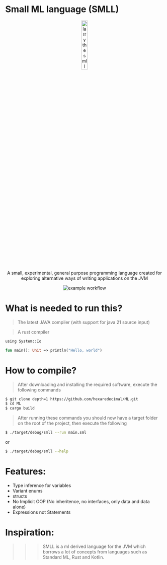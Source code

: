 
# Small ML language (SMLL) 

<div align="center"> 
<img 
    alt="larry the smll mascott"
    src="https://github.com/hexaredecimal/ML/blob/master/assets/_bfbc2acb-e0df-470f-8cb4-ff6e3855fb45-removebg-preview.png" 
    width="20%" />
    
<p> A small, experimental, general purpose programming language created for exploring alternative ways of writing applications on the JVM </p>
    
![example workflow](https://github.com/hexaredecimal/ML/actions/workflows/rust.yml/badge.svg)
    
</div>



# What is needed to run this?
> The latest JAVA compiler (with support for java 21 source input)

> A rust compiler


```ml
using System::Io

fun main(): Unit => println("Hello, world")
```

# How to compile?
> After downloading and installing the required software, execute the following commands


```sh
$ git clone depth=1 https://github.com/hexaredecimal/ML.git
$ cd ML
$ cargo build
```

> After running these commands you should now have a target folder on the root of the project, 
then execute the following

```sh
$ ./target/debug/smll --run main.sml                                    # This compiles the main.sml file and runs it with java
```
or

```sh
$ ./target/debug/smll --help                                            # This prints the help file
```

# Features:
- Type inference for variables
- Variant enums
- structs 
- No Implicit OOP (No inheritence, no interfaces, only data and data alone)
- Expressions not Statements


# Inspiration:

>>> SMLL is a ml derived language for the JVM which borrows a lot of concepts from languages such as 
Standard ML, Rust and Kotlin. 


